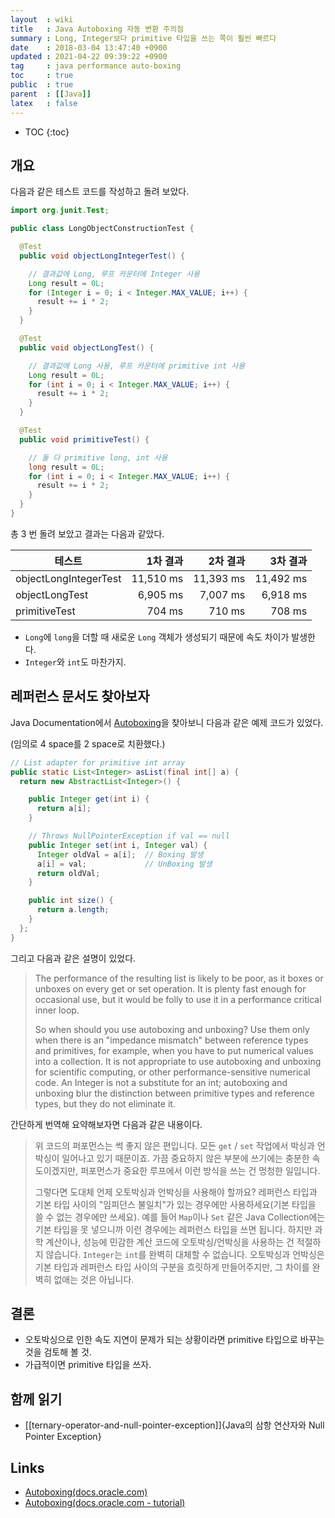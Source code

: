 ```yaml
---
layout  : wiki
title   : Java Autoboxing 자동 변환 주의점
summary : Long, Integer보다 primitive 타입을 쓰는 쪽이 훨씬 빠르다
date    : 2018-03-04 13:47:40 +0900
updated : 2021-04-22 09:39:22 +0900
tag     : java performance auto-boxing
toc     : true
public  : true
parent  : [[Java]]
latex   : false
---
```

* TOC
{:toc}

## 개요

다음과 같은 테스트 코드를 작성하고 돌려 보았다.

```java
import org.junit.Test;

public class LongObjectConstructionTest {

  @Test
  public void objectLongIntegerTest() {

    // 결과값에 Long, 루프 카운터에 Integer 사용
    Long result = 0L;
    for (Integer i = 0; i < Integer.MAX_VALUE; i++) {
      result += i * 2;
    }
  }

  @Test
  public void objectLongTest() {

    // 결과값에 Long 사용, 루프 카운터에 primitive int 사용
    Long result = 0L;
    for (int i = 0; i < Integer.MAX_VALUE; i++) {
      result += i * 2;
    }
  }

  @Test
  public void primitiveTest() {

    // 둘 다 primitive long, int 사용
    long result = 0L;
    for (int i = 0; i < Integer.MAX_VALUE; i++) {
      result += i * 2;
    }
  }
}
```

총 3 번 돌려 보았고 결과는 다음과 같았다.

| 테스트                  | 1차 결과      | 2차 결과    | 3차 결과    |
| ----------------------- | ------------: | ----------: | ----------: |
| objectLongIntegerTest   | 11,510 ms     | 11,393 ms   | 11,492 ms   |
| objectLongTest          | 6,905 ms      | 7,007 ms    | 6,918 ms    |
| primitiveTest           | 704 ms        | 710 ms      | 708 ms      |

* `Long`에 `long`을 더할 때 새로운 `Long` 객체가 생성되기 때문에 속도 차이가 발생한다.
* `Integer`와 `int`도 마찬가지.

## 레퍼런스 문서도 찾아보자

Java Documentation에서 [Autoboxing](https://docs.oracle.com/javase/8/docs/technotes/guides/language/autoboxing.html )을 찾아보니 다음과 같은 예제 코드가 있었다.

(임의로 4 space를 2 space로 치환했다.)

```java
// List adapter for primitive int array
public static List<Integer> asList(final int[] a) {
  return new AbstractList<Integer>() {

    public Integer get(int i) {
      return a[i];
    }

    // Throws NullPointerException if val == null
    public Integer set(int i, Integer val) {
      Integer oldVal = a[i];  // Boxing 발생
      a[i] = val;             // UnBoxing 발생
      return oldVal;
    }

    public int size() {
      return a.length;
    }
  };
}
```

그리고 다음과 같은 설명이 있었다.

> The performance of the resulting list is likely to be poor,
as it boxes or unboxes on every get or set operation.
It is plenty fast enough for occasional use, but it would be folly to use it in a performance critical inner loop.
>
> So when should you use autoboxing and unboxing?
Use them only when there is an "impedance mismatch" between reference types and primitives,
for example, when you have to put numerical values into a collection.
It is not appropriate to use autoboxing and unboxing for scientific computing, or other performance-sensitive numerical code.
An Integer is not a substitute for an int; autoboxing and unboxing blur the distinction between primitive types and reference types,
but they do not eliminate it.

간단하게 번역해 요약해보자면 다음과 같은 내용이다.

> 위 코드의 퍼포먼스는 썩 좋지 않은 편입니다.
모든 `get` / `set` 작업에서 박싱과 언박싱이 일어나고 있기 때문이죠.
가끔 중요하지 않은 부분에 쓰기에는 충분한 속도이겠지만, 퍼포먼스가 중요한 루프에서 이런 방식을 쓰는 건 멍청한 일입니다.
>
> 그렇다면 도대체 언제 오토박싱과 언박싱을 사용해야 할까요?
레퍼런스 타입과 기본 타입 사이의 "임피던스 불일치"가 있는 경우에만 사용하세요(기본 타입을 쓸 수 없는 경우에만 쓰세요).
예를 들어 `Map`이나 `Set` 같은 Java Collection에는 기본 타입을 못 넣으니까 이런 경우에는 레퍼런스 타입을 쓰면 됩니다.
하지만 과학 계산이나, 성능에 민감한 계산 코드에 오토박싱/언박싱을 사용하는 건 적절하지 않습니다.
`Integer`는 `int`를 완벽히 대체할 수 없습니다. 오토박싱과 언박싱은 기본 타입과 레퍼런스 타입 사이의 구분을 흐릿하게 만들어주지만,
그 차이를 완벽히 없애는 것은 아닙니다.


## 결론

* 오토박싱으로 인한 속도 지연이 문제가 되는 상황이라면 primitive 타입으로 바꾸는 것을 검토해 볼 것.
* 가급적이면 primitive 타입을 쓰자.

## 함께 읽기

* [[ternary-operator-and-null-pointer-exception]]{Java의 삼항 연산자와 Null Pointer Exception}

## Links

* [Autoboxing(docs.oracle.com)](https://docs.oracle.com/javase/8/docs/technotes/guides/language/autoboxing.html)
* [Autoboxing(docs.oracle.com - tutorial)](https://docs.oracle.com/javase/tutorial/java/data/autoboxing.html)




